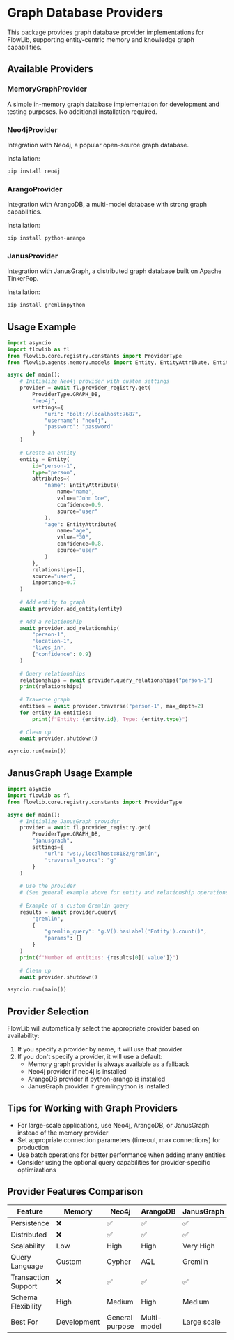 # Graph Database Providers

This package provides graph database provider implementations for FlowLib, supporting entity-centric memory and knowledge graph capabilities.

## Available Providers

### MemoryGraphProvider

A simple in-memory graph database implementation for development and testing purposes. No additional installation required.

### Neo4jProvider

Integration with Neo4j, a popular open-source graph database.

Installation:
```bash
pip install neo4j
```

### ArangoProvider

Integration with ArangoDB, a multi-model database with strong graph capabilities.

Installation:
```bash
pip install python-arango
```

### JanusProvider

Integration with JanusGraph, a distributed graph database built on Apache TinkerPop.

Installation:
```bash
pip install gremlinpython
```

## Usage Example

```python
import asyncio
import flowlib as fl
from flowlib.core.registry.constants import ProviderType
from flowlib.agents.memory.models import Entity, EntityAttribute, EntityRelationship

async def main():
    # Initialize Neo4j provider with custom settings
    provider = await fl.provider_registry.get(
        ProviderType.GRAPH_DB, 
        "neo4j", 
        settings={
            "uri": "bolt://localhost:7687",
            "username": "neo4j", 
            "password": "password"
        }
    )
    
    # Create an entity
    entity = Entity(
        id="person-1",
        type="person",
        attributes={
            "name": EntityAttribute(
                name="name",
                value="John Doe",
                confidence=0.9,
                source="user"
            ),
            "age": EntityAttribute(
                name="age",
                value="30",
                confidence=0.8,
                source="user"
            )
        },
        relationships=[],
        source="user",
        importance=0.7
    )
    
    # Add entity to graph
    await provider.add_entity(entity)
    
    # Add a relationship
    await provider.add_relationship(
        "person-1", 
        "location-1", 
        "lives_in", 
        {"confidence": 0.9}
    )
    
    # Query relationships
    relationships = await provider.query_relationships("person-1")
    print(relationships)
    
    # Traverse graph
    entities = await provider.traverse("person-1", max_depth=2)
    for entity in entities:
        print(f"Entity: {entity.id}, Type: {entity.type}")
    
    # Clean up
    await provider.shutdown()

asyncio.run(main())
```

## JanusGraph Usage Example

```python
import asyncio
import flowlib as fl
from flowlib.core.registry.constants import ProviderType

async def main():
    # Initialize JanusGraph provider
    provider = await fl.provider_registry.get(
        ProviderType.GRAPH_DB, 
        "janusgraph", 
        settings={
            "url": "ws://localhost:8182/gremlin",
            "traversal_source": "g"
        }
    )
    
    # Use the provider
    # (See general example above for entity and relationship operations)
    
    # Example of a custom Gremlin query
    results = await provider.query(
        "gremlin", 
        {
            "gremlin_query": "g.V().hasLabel('Entity').count()",
            "params": {}
        }
    )
    print(f"Number of entities: {results[0]['value']}")
    
    # Clean up
    await provider.shutdown()

asyncio.run(main())
```

## Provider Selection

FlowLib will automatically select the appropriate provider based on availability:

1. If you specify a provider by name, it will use that provider
2. If you don't specify a provider, it will use a default:
   - Memory graph provider is always available as a fallback
   - Neo4j provider if neo4j is installed
   - ArangoDB provider if python-arango is installed
   - JanusGraph provider if gremlinpython is installed

## Tips for Working with Graph Providers

- For large-scale applications, use Neo4j, ArangoDB, or JanusGraph instead of the memory provider
- Set appropriate connection parameters (timeout, max connections) for production
- Use batch operations for better performance when adding many entities
- Consider using the optional query capabilities for provider-specific optimizations 

## Provider Features Comparison

| Feature | Memory | Neo4j | ArangoDB | JanusGraph |
|---------|--------|-------|----------|------------|
| Persistence | ❌ | ✅ | ✅ | ✅ |
| Distributed | ❌ | ✅ | ✅ | ✅ |
| Scalability | Low | High | High | Very High |
| Query Language | Custom | Cypher | AQL | Gremlin |
| Transaction Support | ❌ | ✅ | ✅ | ✅ |
| Schema Flexibility | High | Medium | High | Medium |
| Best For | Development | General purpose | Multi-model | Large scale | 